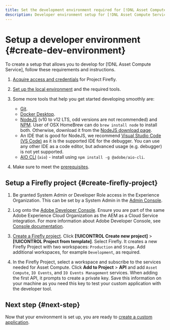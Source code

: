 ```yaml
---
title: Set the development environment required for [!DNL Asset Compute Service].
description: Developer environment setup for [!DNL Asset Compute Service] to start creating and testing custom code.
---
```


# Setup a developer environment {#create-dev-environment}

To create a setup that allows you to develop for [!DNL Asset Compute Service], follow these requirements and instructions.

1. [Acquire access and credentials](https://github.com/AdobeDocs/project-firefly/blob/master/getting_started/setup.md#acquire-access-and-credentials) for Project Firefly.

1. [Set up the local environment](https://github.com/AdobeDocs/project-firefly/blob/master/getting_started/setup.md#local-environment-set-up) and the required tools.

1. Some more tools that help you get started developing smoothly are:

   * [Git](https://git-scm.com/).
   * [Docker Desktop](https://www.docker.com/get-started).
   * [NodeJS](https://nodejs.org) (v10 to v12 LTS, odd versions are not recommended) and [NPM](https://www.npmjs.com). User of OSX HomeBrew can do `brew install node` to install both. Otherwise, download it from the [NodeJS download page](https://nodejs.org/en/).
   * An IDE that is good for NodeJS, we recommend [Visual Studio Code (VS Code)](https://code.visualstudio.com) as it is the supported IDE for the debugger. You can use any other IDE as a code editor, but advanced usage (e.g. debugger) is not yet supported.
   * [AIO CLI](https://github.com/adobe/aio-cli) (`aio`) - install using `npm install -g @adobe/aio-cli`.

1. Make sure to meet the [prerequisites](/help/understand-extensibility.md#prerequisites-and-provisioning).

## Setup a Firefly project {#create-firefly-project}

1. Be granted System Admin or Developer Role access in the Experience Organization. This can be set by a System Admin in the [Admin Console](https://adminconsole.adobe.com/overview).

1. Log onto the [Adobe Developer Console](https://console.adobe.io/). Ensure you are part of the same Adobe Experience Cloud Organization as the AEM as a Cloud Service integration. For more information about Adobe Developer Console, see [Console documentation](https://www.adobe.io/apis/experienceplatform/console/docs.html).

1. [Create a Firefly project](https://www.adobe.io/apis/experienceplatform/project-firefly/docs.html#!AdobeDocs/project-firefly/master/getting_started/first_app.md). Click **[!UICONTROL Create new project]** > **[!UICONTROL Project from template]**. Select Firefly. It creates a new Firefly Project with two workspaces: `Production` and `Stage`. Add additional workspaces, for example `Development`, as required.

1. In the Firefly Project, select a workspace and subscribe to the services needed for Asset Compute. Click **Add to Project** > **API** and add `Asset Compute`, `IO Events`, and `IO Events Management` services. When adding the first API, it prompts to create a private key. Save this information on your machine as you need this key to test your custom application with the developer tool.

## Next step {#next-step}

Now that your environment is set up, you are ready to [create a custom application](develop-custom-application.md).

<!-- TBD items for later:
 
* Any steps in the beginning that lead to gotchas later should be called out for caution? For example,
  * don't change some defaults initially
  * know risks when deviating from standard path
  * naming conventions to follow
  * Retrieve and format credentials (YAML file details)
-->
